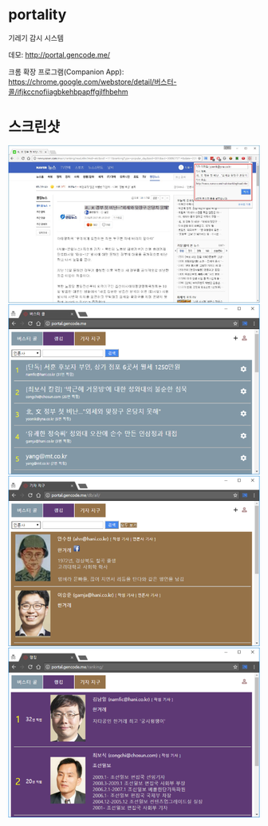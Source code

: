 # portality
기레기 감시 시스템

데모: http://portal.gencode.me/

크롬 확장 프로그램(Companion App): https://chrome.google.com/webstore/detail/버스터-콜/ifjkccnofiiagbkehbpapffgjlfhbehm

# 스크린샷
![screenshot](./chrome-extension/docs/0.png?raw=true "screenshot")
![screenshot](./chrome-extension/docs/1.png?raw=true "screenshot")
![screenshot](./chrome-extension/docs/2.png?raw=true "screenshot")
![screenshot](./chrome-extension/docs/3.png?raw=true "screenshot")